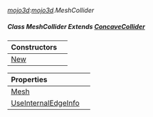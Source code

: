 _[mojo3d](../../modules/mojo3d/mojo3d-module.md):[mojo3d](../../modules/mojo3d/mojo3d-module.md).MeshCollider_
##### Class MeshCollider Extends [ConcaveCollider](../../modules/mojo3d/mojo3d-concavecollider.md)

| Constructors | |
|:---|:---|
| [New](mojo3d-meshcollider-new.md) |  |

| Properties | |
|:---|:---|
| [Mesh](mojo3d-meshcollider-mesh.md) |  |
| [UseInternalEdgeInfo](mojo3d-meshcollider-useinternaledgeinfo.md) |  |
